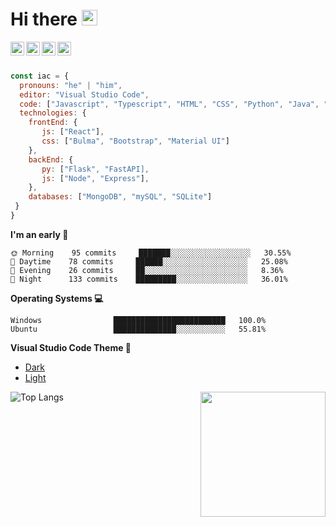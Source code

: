 # Hi there <img src="https://media.giphy.com/media/WUlplcMpOCEmTGBtBW/giphy.gif" width="25">
<a href="https://linkedin.com/in/isaacanteparac" >
  <img align="left" alt="Ashwani's Linkdein" width="22px" style="background-color:#fff;" src="https://cdn.jsdelivr.net/npm/simple-icons@v3/icons/linkedin.svg" />
</a>
<a href="https://twitter.com/isaacanteparac">
  <img align="left" alt="Ashwani's Twitter" width="22px" src="https://cdn.jsdelivr.net/npm/simple-icons@v3/icons/twitter.svg" />
</a>
<a href="https://github.com/isaacanteparac">
  <img align="left" alt="Ashwani's Github" width="22px" src="https://cdn.jsdelivr.net/npm/simple-icons@v3/icons/github.svg" />
</a>
<a href="https://instagram.com/isaacanteparac">
  <img align="left" alt="Ashwani's Instagram" width="22px" src="https://cdn.jsdelivr.net/npm/simple-icons@v3/icons/instagram.svg" />
</a>
<br/>
<br/>

```javascript
const iac = {
  pronouns: "he" | "him",
  editor: "Visual Studio Code",
  code: ["Javascript", "Typescript", "HTML", "CSS", "Python", "Java", "SASS"],
  technologies: {
    frontEnd: {
       js: ["React"],
       css: ["Bulma", "Bootstrap", "Material UI"]
    },
    backEnd: {
       py: ["Flask", "FastAPI],
       js: ["Node", "Express"],
    },
    databases: ["MongoDB", "mySQL", "SQLite"]
 }
}
```

**I'm an early 🐤** 
```text
🌞 Morning    95 commits     ███████░░░░░░░░░░░░░░░░░░   30.55% 
🌆 Daytime    78 commits     ██████░░░░░░░░░░░░░░░░░░░   25.08% 
🌃 Evening    26 commits     ██░░░░░░░░░░░░░░░░░░░░░░░   8.36% 
🌙 Night      133 commits    █████████░░░░░░░░░░░░░░░░   36.01% 

```

**Operating Systems 💻**
```text
Windows                █████████████████████████   100.0%
Ubuntu                 ██████████████░░░░░░░░░░░   55.81% 
```
**Visual Studio Code Theme 🎨**
- [Dark](https://marketplace.visualstudio.com/items?itemName=thisisisaacac.theme-dark-bat)
- [Light](https://marketplace.visualstudio.com/items?itemName=thisisisaacac.theme-light-idac)

![Top Langs](https://github-readme-stats.vercel.app/api/top-langs/?username=isaacanteparac&layout=compact)
<img align="right" src="https://media.giphy.com/media/WUlplcMpOCEmTGBtBW/giphy.gif" width="200">

